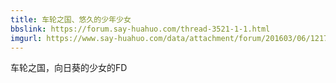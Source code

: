 ```yaml
---
title: 车轮之国、悠久的少年少女
bbslink: https://forum.say-huahuo.com/thread-3521-1-1.html
imgurl: https://www.say-huahuo.com/data/attachment/forum/201603/06/121757hy53j7y9z7x3o939.jpg
---
```


车轮之国，向日葵的少女的FD<!--more-->
